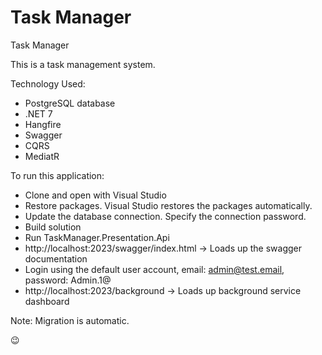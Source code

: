 # Task Manager
Task Manager

This is a task management system.

Technology Used:
- PostgreSQL database
- .NET 7
- Hangfire
- Swagger
- CQRS
- MediatR

To run this application:
- Clone and open with Visual Studio
- Restore packages. Visual Studio restores the packages automatically.
- Update the database connection. Specify the connection password.
- Build solution
- Run TaskManager.Presentation.Api
- http://localhost:2023/swagger/index.html -> Loads up the swagger documentation
- Login using the default user account, email: admin@test.email, password: Admin.1@
- http://localhost:2023/background -> Loads up background service dashboard

Note: Migration is automatic.

😉
